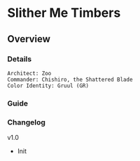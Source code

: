 # Slither Me Timbers
## Overview
### Details
```
Architect: Zoo
Commander: Chishiro, the Shattered Blade
Color Identity: Gruul (GR)
```

### Guide

### Changelog
v1.0
- Init


